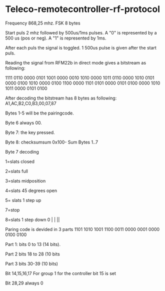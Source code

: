 # Teleco-remotecontroller-rf-protocol
Frequency 868,25 mhz.  FSK 8 bytes

Start puls 2 mhz followed by 500us/1ms pulses. A "0" is represented by a 500 us (pos or neg). A "1" is represented by 1ms.

After each puls the signal is toggled. 1 500us pulse is given after the start puls.

Reading the signal from RFM22b in direct mode gives a bitstream as following:

1111 0110 0000 0101 1001 0000 0010 1010 0000 1011 0110 0000 1010 0101 0000 0100 1010 0000 0100 1100 0000 1101 0101 0000 
0101 0100 0000 1010 1011 0000 0101 0100

After decoding the bitstream has 8 bytes as following: A1,AC,B2,C0,B3,00,07,87

Bytes 1-5 will be the pairingcode. 

Byte 6 always 00. 

Byte 7: the key pressed. 

Byte 8: checksumsum 0x100- Sum Bytes 1..7

Byte 7 decoding

1=slats closed

2=slats full 

3=slats midposition

4=slats 45 degrees open

5= slats 1 step up

7=stop

8=slats 1 step down               0                |   |             ||

Paring code is devided in 3 parts 1101 1010 1001 1100 0011 0000 0001 0000 0100 0100

Part 1: bits 0 to 13 (14 bits). 

Part 2 bits 18 to 28 (10 bits

Part 3 bits 30-39 (10 bits)

Bit 14,15,16,17 For group 1 for the controller bit 15 is set

Bit 28,29 always 0
